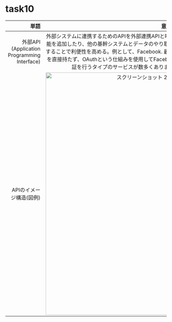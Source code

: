 # task10

|単語|意味 | 
|---:| :---: |
|外部API (Application Programming Interface) |外部システムに連携するためのAPIを外部連携APIと呼ぶ。 API連携をすることにより、基本機能に無い機能を追加したり、他の基幹システムとデータのやり取りをするなど、他のアプリケーションの機能を利用することで利便性を高める。例として、Facebook. 最近のWebサービスでは、サーバー側にユーザー情報を直接持たず、OAuthという仕組みを使用してFacebookやTwitterなどのアカウントと連動することで認証を行うタイプのサービスが数多くあります。Twitter、GoogleMaps、Amazon。|
|APIのイメージ構造(図例)|<img width="755" alt="スクリーンショット 2023-07-14 22 32 01" src="https://github.com/tatsuya-d/task10/assets/133928911/1b988ebb-6b9a-403c-ae69-d549672094a3">|
